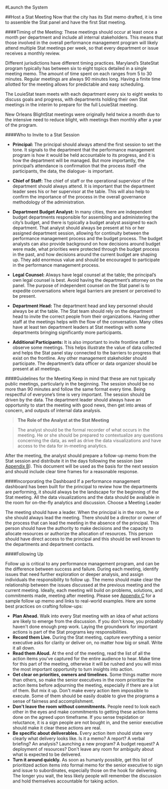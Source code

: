 #Launch the System

##Host a Stat Meeting
Now that the city has its Stat memo drafted, it is time to assemble the Stat panel and have the first Stat meeting.

####Timing of the Meeting:
These meetings should occur at least once a month per department and include all internal stakeholders. This means that those involved in the overall performance management program will likely attend multiple Stat meetings per week, so that every department or issue receives a monthly review.

Different jurisdictions have different timing practices.
Maryland’s StateStat program typically has between six to eight topics detailed in a single meeting memo. The amount of time spent on each ranges from 5 to 30 minutes. Regular meetings are always 90 minutes long. Having a finite time allotted for the meeting allows for predictable and easy scheduling.

The LouieStat team meets with each department every six to eight weeks to discuss goals and progress, with departments holding their own Stat meetings in the interim to prepare for the full LouieStat meeting.

New Orleans BlightStat meetings were originally held twice a month due to the intensive need to reduce blight, with meetings then monthly after a year of the program.

####Who to Invite to a Stat Session

* **Principal:** The principal should always attend the first session to set the tone. It signals to the department that the performance management program is how it would be held accountable to its progress, and it is how the department will be managed. But more importantly, the principal’s attendance is confirmation that the process itself -the participants, the data, the dialogue- is important.

* **Chief of Staff:** The chief of staff or the operational supervisor of the department should always attend. It is important that the department leader sees his or her supervisor at the table. This will also help to confirm the importance of the process in the overall governance methodology of the administration.

* **Department Budget Analyst:** In many cities, there are independent budget departments responsible for assembling and administering the city’s budget, and there is typically a budget analyst assigned to each department. That analyst should always be present at his or her assigned department session, allowing for continuity between the performance management process and the budget process. The budget analysts can also provide background on how decisions around budget were made, what priorities were protected through the budget process in the past, and how decisions around the current budget are shaping up. They add enormous value and should be encouraged to participate in the performance management process.

* **Legal Counsel:** Always have legal counsel at the table; the principal’s own legal counsel is best. Avoid having the department’s attorney on the panel. The purpose of independent counsel on the Stat panel is to expedite conversations where legal barriers are present or perceived to be present.

* **Department Head:** The department head and key personnel should always be at the table. The Stat team should rely on the department head to invite the correct people from their organizations. Having other staff at the meetings helps with the flow of the conversation. Many cities have at least ten department leaders at Stat meetings with some departments bringing significantly more participants.

* **Additional Participants:** It is also important to invite frontline staff to observe some meetings. This helps illustrate the value of data collected and helps the Stat panel stay connected to the barriers to progress that exist on the frontline. Any other management stakeholder should participate. The department’s data officer or data organizer should be present at all meetings.

####Guidelines for the Meeting
Keep in mind that these are not typically public meetings, particularly in the beginning. The session should be no more than 90 minutes and follow the same format every time. Being respectful of everyone’s time is very important. The session should be driven by the data. The department leader should always have an opportunity to start the meeting with good news, then get into areas of concern, and outputs of internal data analysis.

>**The Role of the Analyst at the Stat Meeting**

>The analyst should be the formal recorder of what occurs in the meeting. He or she should be prepared to contextualize any questions concerning the data, as well as drive the data visualizations and have access to the data for in-meeting analytics.
>
After the meeting, the analyst should prepare a follow-up memo from the Stat session and distribute it in the days following the session (see [Appendix B](appendix-b.md)). This document will be used as the basis for the next session and should include clear time frames for a reasonable response.

####Incorporating the Dashboard
If a performance management dashboard has been built for the principal to review how the departments are performing, it should always be the landscape for the beginning of the Stat meeting. All the data visualizations and the data should be available in the room for on-the-fly analytics and discussion.
Choose a Meeting Leader

The meeting should have a leader. When the principal is in the room, he or she should always lead the meeting. There should be a director or owner of the process that can lead the meeting in the absence of the principal. This person should have the authority to make decisions and the capacity to allocate resources or authorize the allocation of resources. This person should have direct access to the principal and this should be well known to the departments and department contacts.

####Following Up

Follow up is critical to any performance management program, and can be the difference between success and failure. During each meeting, identify issues that need further exploration or deeper analysis, and assign individuals the responsibility to follow up. The memo should make clear the relationship between the issues discussed at the previous meeting and the current meeting. Ideally, each meeting will build on problems, solutions, and commitments made, meeting after meeting. Please see [Appendix C](https://centerforgov.gitbooks.io/performance-management-getting-started/content/appendix-c.html) for a sample follow up memo and links to real-world examples. Here are some best practices on crafting follow-ups:
* **Plan Ahead.** Walk into every Stat meeting with an idea of what actions are likely to emerge from the discussion. If you don't know, you probably haven't done enough prep work. Laying the groundwork for important actions is part of the Stat programs key responsibilities.
* **Record them Live.** During the Stat meeting, capture everything a senior executive asks for clarity or deliver on, no matter how big or small. Write it all down.
* **Read them Aloud.** At the end of the meeting, read the list of all the action items you've captured for the entire audience to hear. Make time for this part of the meeting, otherwise it will be rushed and you will miss the most important opportunity to turn insights into action.
* **Get clear on priorities, owners and timelines.** Some things matter more than others, so make the senior executives in the room prioritize the action items before adjourning the meeting, especially if there are a lot of them. But mix it up. Don't make every action item impossible to execute. Some of them should be easily doable to give the programs a sense of fairness and accomplishment.
* **Don't leave the room without commitments.** People need to look each other in the eyes and make commitments to getting these action items done on the agreed upon timeframe. If you sense trepidation or reluctance, it is a sign people are not bought in, and the senior executive should make it clear these actions are real.
* **Be specific about deliverables.** Every action item should state very clearly what delivery looks like. Is it a memo? A report? A verbal briefing? An analysis? Launching a new program? A budget request? A deployment of resources? Don't leave any room for ambiguity about what is expected to be delivered.
* **Turn it around quickly.** As soon as humanly possible, get this list of prioritized action items into formal memo for the senior executive to sign and issue to subordinates, especially those on the hook for delivering. The longer you wait, the less likely people will remember the discussion and hold themselves accountable for taking action.
